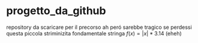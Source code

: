 # progetto_da_github
repository da scaricare per il precorso
ah peró sarebbe tragico se perdessi questa piccola striminizita fondamentale stringa $f(x)=|x|*3.14$ (eheh)